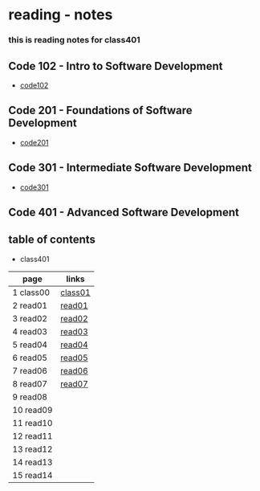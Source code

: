 # reading - notes 
### this is reading notes for class401

## Code 102 - Intro to Software Development
+ [code102](https://abu-al3ees.github.io/reading-notes/)
## Code 201 - Foundations of Software Development
+ [code201](https://abu-al3ees.github.io/reading-notes201/)
## Code 301 - Intermediate Software Development
+ [code301](https://abu-al3ees.github.io/reading-notes301/)
## Code 401 - Advanced Software Development

## table of contents
- class401

page | links
---- | -----
1 class00| [class01](https://abu-al3ees.github.io/reading-notes401/class01) 
2 read01| [read01](https://abu-al3ees.github.io/reading-notes401/read01)
3 read02| [read02](https://abu-al3ees.github.io/reading-notes401/read02)
4 read03| [read03](https://abu-al3ees.github.io/reading-notes401/read03)
5 read04| [read04](https://abu-al3ees.github.io/reading-notes401/read04)
6 read05| [read05](https://abu-al3ees.github.io/reading-notes401/read05)
7 read06| [read06](https://abu-al3ees.github.io/reading-notes401/read06)
8 read07| [read07](https://abu-al3ees.github.io/reading-notes401/read07)
9 read08|
10 read09| 
11 read10| 
12 read11| 
13 read12|
14 read13|
15 read14| 